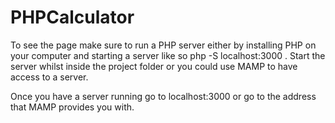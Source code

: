 # PHPCalculator

To see the page make sure to run a PHP server either by installing PHP on your computer and starting a server like so php -S localhost:3000 . Start the server whilst inside the project folder or you could use MAMP to have access to a server.

Once you have a server running go to localhost:3000 or go to the address that MAMP provides you with.